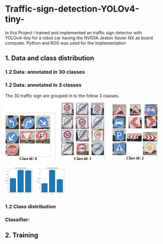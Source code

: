 # Traffic-sign-detection-YOLOv4-tiny-
  In this Project i trained and implemented an traffic sign detector with YOLOv4-tiny for a robot car having the NVIDIA Jeston Xavier NX as board computer. Python and ROS was used for the implementation

## 1. Data and class distribution
  ### 1.2 Data: annotated in 30 classes  
  ### 1.2 Data: annotated in 3 classes
  The 30 traffic sign are grouped in to the follow 3 classes.
  <p><img src="yolo_classes.png"/></p>
  <p>
    <img src="img/yolo_train_3.png"width="100" height="100"/>
    <img src="img/yolo_test_3.png" width="100" height="100" =/>
  </p>

 ### 1.2 Class distribution
 ### Classifier:
     
## 2. Training

